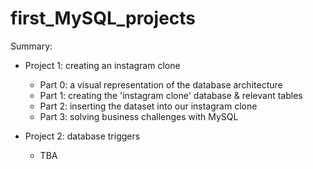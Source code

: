 # first_MySQL_projects

Summary:
  - Project 1: creating an instagram clone
      * Part 0: a visual representation of the database architecture
      * Part 1: creating the 'instagram clone' database & relevant tables
      * Part 2: inserting the dataset into our instagram clone
      * Part 3: solving business challenges with MySQL
    
  - Project 2: database triggers
      * TBA 

